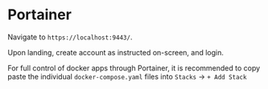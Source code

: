 # Portainer

Navigate to `https://localhost:9443/`.

Upon landing, create account as instructed on-screen, and login.

For full control of docker apps through Portainer, it is recommended to copy paste the individual `docker-compose.yaml` files into `Stacks` -> `+ Add Stack`
